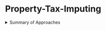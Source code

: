 # Property-Tax-Imputing

<details><summary>Summary of Approaches</summary>
Data: ACS and ASEC data
Time: 2005/2006, 2010/2011, 2015/2016

Home Owners:
1. Prepare ACS and ASEC data by recoding demographic variables. In particular, we use PUMA to imput county information for ACS.
2. For households that is available for county-level matching, we find the 9 nearest neighbors at the same county based on household gross income, education level, and # of housing units in the structure. 
3. For households that is not availanle for county-level matching, we match at state level, after excluding all the counties that are eligible for county-matching. 
4. Given the 9 nearest neighbors, we compute the mean property tax and mean property value. Assign these values to the ASEC household.
5. We compare the regressivity of propterty tax in ACS and in imputed ASEC data. The conclusion is that we should plot the mean of income and property tax in each income group. (Refer to an email on June 12, 2022)

Renters:
1. 1, 2 and 3 are the same as that in home owners'.
5. Use the Zillow price-rent ratios by state to estimate home values for each ACS renter given the imputed rent paid (gross rent). 
6. For each ACS home owner, compute the property tax rate as the ratio of property tax paid over home value.
7. At the state and county level (where possible) estimate the property tax rate paid given the ACS household income level by fitting the function:
![equation](https://latex.codecogs.com/svg.image?\tau_i(y)&space;=&space;\alpha_{0,i}&space;&plus;&space;\alpha_{1,i}\log(y)&space;&plus;&space;\alpha_{2,i}\log(y)^2&space;)
where i denotes state and country. We run this regression at individual household level.
8. The we use the estimated coefficients and imputed home value for ACS renters to imput property taxes for renters.
4. Given the 9 nearest neighbors, we computed the mean gross rent and mean rent. Assign these values to the ASEC household.

Code:
Now all code functions are organized in the main folder.

</details>
